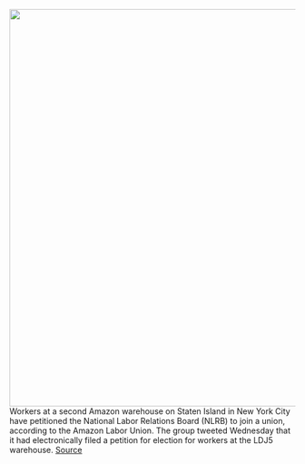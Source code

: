 <img src='https://cdn.vox-cdn.com/thumbor/0EsT4vK9UXiLcGswL39K7K_o-7s=/0x0:2040x1360/1200x800/filters:focal(857x517:1183x843)/cdn.vox-cdn.com/uploads/chorus_image/image/70464215/acastro_181114_1777_amazon_hq2_0004.0.jpg' width='700px' /><br/>
Workers at a second Amazon warehouse on Staten Island in New York City have petitioned the National Labor Relations Board (NLRB) to join a union, according to the Amazon Labor Union. The group tweeted Wednesday that it had electronically filed a petition for election for workers at the LDJ5 warehouse.
<a href='https://www.theverge.com/2022/2/2/22914807/amazon-workers-warehouse-nyc-petition-nlrb-union-organize'> Source <a/>
